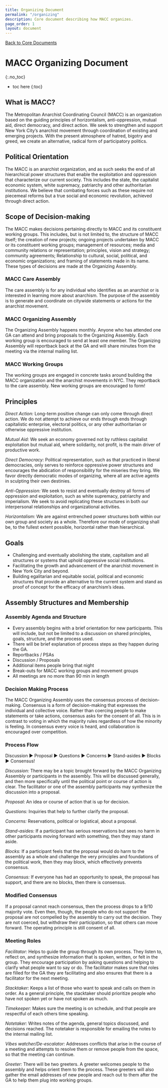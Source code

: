 ```yaml
---
title: Organizing Document
permalink: "/organizing"
description: Core document describing how MACC organizes.
page_order: 1
layout: document
---
```


[Back to Core Documents](/docs)

# MACC Organizing Document
{:.no_toc}

* toc here
{:toc}

## What is MACC?

The Metropolitan Anarchist Coordinating Council (MACC) is an organization based on the guiding principles of horizontalism, anti-oppression, mutual aid, direct democracy, and direct action.
We seek to strengthen and support New York City’s anarchist movement through coordination of existing and emerging projects.
With the present atmosphere of hatred, bigotry and greed, we create an alternative, radical form of participatory politics.

## Political Orientation

The MACC is an anarchist organization, and as such seeks the end of all hierarchical power structures that enable the exploitation and oppression that characterize our current society.
This includes the state, the capitalist economic system, white supremacy, patriarchy and other authoritarian institutions.
We believe that combating forces such as these require not piecemeal reforms but a true social and economic revolution, achieved through direct action.

## Scope of Decision-making

The MACC makes decisions pertaining directly to MACC and its constituent working groups.
This includes, but is not limited to,
the structure of MACC itself; the creation of new projects; ongoing projects undertaken by MACC or its constituent working groups; management of resources; media and community relations or representation; principles, vision and strategy; community agreements; Relationship to cultural, social, political, and economic organizations; and framing of statements made in its name.
These types of decisions are made at the Organizing Assembly.

### MACC Care Assembly

The care assembly is for any individual who identifies as an anarchist or is interested in learning more about anarchism.
The purpose of the assembly is to generate and coordinate on citywide statements or actions for the anarchist movement.

### MACC Organizing Assembly
The Organizing Assembly happens monthly.
Anyone who has attended one GA can attend and bring proposals to the Organizing Assembly.
Each working group is encouraged to send at least one member.
The Organizing Assembly will reportback back at the GA and will share minutes from the meeting via the internal mailing list.

### MACC Working Groups

The working groups are engaged in concrete tasks around building the MACC organization and the anarchist movements in NYC.
They reportback to the care assembly.
New working groups are encouraged to form!

## Principles

*Direct Action:* Long-term positive change can only come through direct action. We do not attempt to achieve our ends through ends through capitalistic enterprise, electoral politics, or any other authoritarian or otherwise oppressive institution.

*Mutual Aid:* We seek an economy governed not by ruthless capitalist exploitation but mutual aid, where solidarity, not profit, is the main driver of productive work.

*Direct Democracy:* Political representation, such as that practiced in liberal democracies, only serves to reinforce oppressive power structures and encourages the abdication of responsibility for the miseries they bring. We favor directly democratic modes of organizing, where all are active agents in sculpting their own destinies.

*Anti-Oppression:* We seek to resist and eventually destroy all forms of oppression and exploitation, such as white supremacy, patriarchy and imperialism. We seek to avoid replicating these structures in both our interpersonal relationships and organizational activities.

*Horizontalism:* We are against entrenched power structures both within our own group and society as a whole. Therefore our mode of organizing shall be, to the fullest extent possible, horizontal rather than hierarchical.

## Goals
* Challenging and eventually abolishing the state, capitalism and all structures or systems that uphold oppressive social institutions.
* Facilitating the growth and advancement of the anarchist movement in New York City and beyond.
* Building egalitarian and equitable social, political and economic structures that provide an alternative to the current system and stand as proof of concept for the efficacy of anarchism’s ideas.

## Assembly Structures and Membership

### Assembly Agenda and Structure
* Every assembly begins with a brief orientation for new participants. This will include, but not be limited to a discussion on shared principles, goals, structure, and the process used.
* There will be brief explanation of process steps as they happen during the GA.
* Reportbacks / PSAs
* Discussion / Proposals
* Additional items people bring that night
* Break-outs for MACC working groups and movement groups
* All meetings are no more than 90 min in length

### Decision Making Process

The MACC Organizing Assembly uses the consensus process of decision-making.
Consensus is a form of decision-making that expresses the individual and collective voice.
Rather than coercing people to make statements or take actions, consensus asks for the consent of all.
This is in contrast to voting in which the majority rules regardless of how the minority is feeling.
In consensus every voice is heard, and collaboration is encouraged over competition.

### Process Flow
Discussion ▶ Proposal ▶ Questions ▶ Concerns ▶ Stand-asides ▶ Blocks ▶ Consensus!

*Discussion:* There may be a topic brought forward by the MACC Organizing Assembly or participants in the assembly.
This will be discussed generally, and then more specifically until the political point or course of action is clear.
The facilitator or one of the assembly participants may synthesize the discussion into a proposal.

*Proposal:* An idea or course of action that is up for decision.

*Questions:* Inquiries that help to further clarify the proposal.

*Concerns:* Reservations, political or logistical, about a proposal.

*Stand-asides:* If a participant has serious reservations but sees no harm in other participants moving forward with something, then they may stand aside.

*Blocks:* If a participant feels that the proposal would do harm to the assembly as a whole and challenge the very principles and foundations of the political work, then they may block, which effectively prevents consensus.

*Consensus:* If everyone has had an opportunity to speak, the proposal has support, and there are no blocks, then there is consensus.

### Modified Consensus

If a proposal cannot reach consensus, then the process drops to a 9/10 majority vote.
Even then, though, the people who do not support the proposal are not compelled by the assembly to carry out the decision.
They are not coerced, but withdraw their participation, so that others can move forward.
The operating principle is still consent of all.

### Meeting Roles

*Facilitator:* Helps to guide the group through its own process.
They listen to, reflect on, and synthesize information that is spoken, written, or felt in the group.
They encourage participation by asking questions and helping to clarify what people want to say or do.
The facilitator makes sure that roles are filled for the GA they are facilitating and also ensures that there is a facilitator for the next meeting.

*Stacktaker:* Keeps a list of those who want to speak and calls on them in order.
As a general principle, the stacktaker should prioritize people who have not spoken yet or have not spoken as much.

*Timekeeper:* Makes sure the meeting is on schedule, and that people are respectful of each others time speaking.

*Notetaker:* Writes notes of the agenda, general topics discussed, and decisions reached.
The notetaker is responsible for emailing the notes to the internal mailing list.

*Vibes watcher/De-escalator:* Addresses conflicts that arise in the course of a meeting and attempts to resolve them or remove people from the space, so that the meeting can continue.

*Greeter:* There will be two greeters.
A greeter welcomes people to the assembly and helps orient them to the process.
These greeters will also gather the email addresses of new people and reach out to them after the GA to help them plug into working groups.
